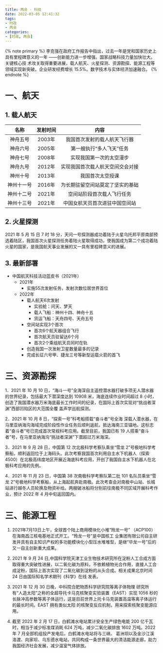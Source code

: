 ```yaml
---
title: 两会 - 科技
date: 2022-03-05 12:41:32
tags:
- 时政
- 两会
categories:
- [时政, 两会]
---
```


{% note primary %}
李克强在政府工作报告中指出，过去一年是党和国家历史上具有里程碑意义的一年
——创新能力进一步增强。国家战略科技力量加快壮大。关键核心技 术攻关取得重要进展，载人航天、火星探测、资源勘探、能源工程等 领域实现新突破。企业研发经费增长 15.5%。数字技术与实体经济加速融合。
{% endnote %}


# 一、航天
## 1. 载人航天
| 名称 | 发射时间 | 内容 |
| :--: | :--: | :--: |
| 神舟五号 | 2003年 | 我国首次发射的载人航天飞行器 |
| 神舟六号 | 2005年 | 第一艘执行“多人飞天”任务 |
| 神舟七号 | 2008年 | 实现我国第一次的太空漫步 | 
| 神舟九号 | 2012年 | 实现我国首次载人航天空间交会对接 |
| 神州十号 | 2013年 | 我国首次太空授课 |
| 神州十一号 | 2016年 | 为长期驻留空间站莫定了坚实的基础 |
| 神州十二号 | 2021年 | 空间站阶段首次载人飞行任务 |
| 神州十三号 | 2021年 | 中国女航天员首次进驻中国空间站 |

## 2. 火星探测
2021 年 5 月 15 日 7 时 18 分，天问一号探测器成功着陆于火星乌托邦平原南部预选着陆区，我国首次火星探测任务着陆火星取得成功，使我国成为第二个成功着陆火星的国家，是我国航天事业发展的又一具有里程碑意义的进展。

## 3. 最新部署
- 中国航天科技活动蓝皮书（2021年）
  - 2021年
    - 实施55次发射任务，发射次数位居世界首位
  - 2022年
    - 载人航天6次发射
      - 实验舱：问天、梦天
      - 载人飞船：神州十四、神舟十五
      - 货运飞船：天舟四号、天舟五号
    - 空间站实现3个首次
      - 首次6个航天器组合飞行
      - 首次航天员驻留达6个月
      - 首次2个乘组航天员同时在轨
    - 创造我国一次发射卫星数量最多的记录
    - 完成长征六号甲、捷龙三号等新型运载火箭的首飞

# 三、资源勘探
1．2021 年 10 月 10 日，“海斗一号”全海深自主遥控潜水器打破多项无人潜水器的世界纪录，包括最大下潜深度达到 10908 米，海底连续作业时间超过 8 小时，创造了我国潜水器万米海底最长工作时间的纪录，在国际上首次实现对“挑战者深渊”西部凹陷区的大范围全覆 盖声学巡航探测。 

2．2021 年 10 月 8 日，“探索一号”科考船搭载“奋斗者”号全海 深载人潜水器，在马里亚纳海沟海域完成阶段性作业任务后顺利返航，抵达海南三亚锚地。这标志着“奋斗者”号已完成首次常规科考应用。截至目前，我国已有 19 人搭乘“奋斗者”号，在马里亚纳海沟“挑战者深渊”下潜超过万米海深。 

3．2021 年 9 月 28 日，中国第 12 次北极科学考察队乘坐“雪龙 2”号极地科学考察船，顺利返回位于上海码头。此次考察我国首次利用自主水下机器人（探索 4500）在北极高纬度地区开展近海底科考应用，开创了我国自主水下机器人在北极科考应用的先例。 

4．2021 年 11 月 23 日，中国第 38 次南极科学考察队第二批 101 名队员乘坐“雪龙 2”号极地科学考察船，从上海起航奔赴南极。此次考查会对南极中山站、长城站进行越冬人员轮换及物资补给。两艘破冰船将分别前往南极不同区域开展科考作业，预计 2022 年 4 月中旬返回国内。


# 三、能源工程 
1. 2021年7月13日上午，全球首个陆上商用模块化小堆“玲龙一号” （ACP100）在海南昌江核电基地正式开工。“玲龙一号”是中国核工 业集团有限公司自主研发并具有自主知识产权的多功能模块化小型压水堆堆型，是继“华龙一号”后的又一自主创新重大成果。 

2. 2021 年 9 月 24 日,中国科学院天津工业生物技术研究所在淀粉人工合成方面取得重大突破性进展，以二氧化碳为原料，不依赖植物光合作用，直接人工合成淀粉，国际上首次实现了二氧化碳到淀粉的从头合成。相关成果北京时间 24 日由国际知名学术期刊《科学》在线 发表。 

3. 2021 年 12 月 30 日晚，中科院合肥物质科学研究院等离子体物理 研究所有“人造太阳”之称的全超导托卡马克核聚变实验装置（EAST）实现 1056 秒的长脉冲高参数等离子体运行，这是目前世界上托卡马克装置高温等离子体运行的最长时间。EAST 拥有类似太阳 的核聚变反应机制，用来探索核聚变能源应用。 

4. 截至 2022 年 2 月 17 日，白鹤滩水电站累计安全生产绿色电能 200 亿千瓦时，相当于减少标准煤消耗 624 万吨，减少二氧化碳排放 1602 万吨。2022 年 7 月全部机组投产发电后，白鹤滩水电站将与三峡、 葛洲坝以及金沙江溪洛渡、向家坝、乌东德水电站，共同构成一条世界最大的清洁能源走廊，助力我国经济社会发展，减少温室气体排放。


